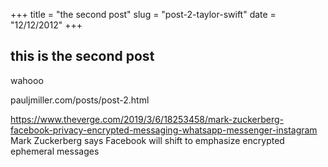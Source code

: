 +++
title = "the second post"
slug = "post-2-taylor-swift"
date = "12/12/2012"
+++

## this is the second post

wahooo

pauljmiller.com/posts/post-2.html

https://www.theverge.com/2019/3/6/18253458/mark-zuckerberg-facebook-privacy-encrypted-messaging-whatsapp-messenger-instagram
Mark Zuckerberg says Facebook will shift to emphasize encrypted ephemeral messages
